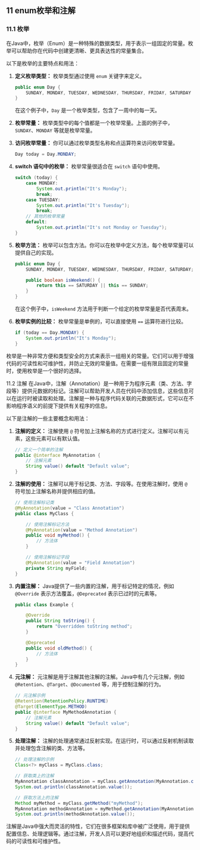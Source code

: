## 11 enum枚举和注解
### 11.1 枚举
在Java中，枚举（Enum）是一种特殊的数据类型，用于表示一组固定的常量。枚举可以帮助你在代码中创建更清晰、更具表达性的常量集合。

以下是枚举的主要特点和用法：

1. **定义枚举类型：** 枚举类型通过使用 `enum` 关键字来定义。

    ```java
    public enum Day {
        SUNDAY, MONDAY, TUESDAY, WEDNESDAY, THURSDAY, FRIDAY, SATURDAY
    }
    ```

    在这个例子中，`Day` 是一个枚举类型，包含了一周中的每一天。

2. **枚举常量：** 枚举类型中的每个值都是一个枚举常量。上面的例子中，`SUNDAY`、`MONDAY` 等就是枚举常量。

3. **访问枚举常量：** 你可以通过枚举类型名称和点运算符来访问枚举常量。

    ```java
    Day today = Day.MONDAY;
    ```

4. **switch 语句中的枚举：** 枚举常量很适合在 `switch` 语句中使用。

    ```java
    switch (today) {
        case MONDAY:
            System.out.println("It's Monday");
            break;
        case TUESDAY:
            System.out.println("It's Tuesday");
            break;
        // 其他的枚举常量
        default:
            System.out.println("It's not Monday or Tuesday");
    }
    ```

5. **枚举方法：** 枚举可以包含方法。你可以在枚举中定义方法，每个枚举常量可以提供自己的实现。

    ```java
    public enum Day {
        SUNDAY, MONDAY, TUESDAY, WEDNESDAY, THURSDAY, FRIDAY, SATURDAY;

        public boolean isWeekend() {
            return this == SATURDAY || this == SUNDAY;
        }
    }
    ```

    在这个例子中，`isWeekend` 方法用于判断一个给定的枚举常量是否代表周末。

6. **枚举实例的比较：** 枚举常量是单例的，可以直接使用 `==` 运算符进行比较。

    ```java
    if (today == Day.MONDAY) {
        System.out.println("It's Monday");
    }
    ```

枚举是一种非常方便和类型安全的方式来表示一组相关的常量。它们可以用于增强代码的可读性和可维护性，并防止无效的常量值。在需要一组有限且固定的常量时，使用枚举是一个很好的选择。

11.2 注解 
在Java中，注解（Annotation）是一种用于为程序元素（类、方法、字段等）提供元数据的标记。注解可以帮助开发人员在代码中添加信息，这些信息可以在运行时被读取和处理。注解是一种与程序代码关联的元数据形式，它可以在不影响程序语义的前提下提供有关程序的信息。

以下是注解的一些主要概念和用法：

1. **注解的定义：** 注解使用 `@` 符号加上注解名称的方式进行定义。注解可以有元素，这些元素可以有默认值。

    ```java
    // 定义一个简单的注解
    public @interface MyAnnotation {
        // 注解元素
        String value() default "Default value";
    }
    ```

2. **注解的使用：** 注解可以用于标记类、方法、字段等。在使用注解时，使用 `@` 符号加上注解名称并提供相应的值。

    ```java
    // 使用注解标记类
    @MyAnnotation(value = "Class Annotation")
    public class MyClass {

        // 使用注解标记方法
        @MyAnnotation(value = "Method Annotation")
        public void myMethod() {
            // 方法体
        }

        // 使用注解标记字段
        @MyAnnotation(value = "Field Annotation")
        private String myField;
    }
    ```

3. **内置注解：** Java提供了一些内置的注解，用于标记特定的情况，例如 `@Override` 表示方法覆盖，`@Deprecated` 表示已过时的元素等。

    ```java
    public class Example {

        @Override
        public String toString() {
            return "Overridden toString method";
        }

        @Deprecated
        public void oldMethod() {
            // 方法体
        }
    }
    ```

4. **元注解：** 元注解是用于注解其他注解的注解。Java中有几个元注解，例如 `@Retention`、`@Target`、`@Documented` 等，用于控制注解的行为。

    ```java
    // 元注解示例
    @Retention(RetentionPolicy.RUNTIME)
    @Target(ElementType.METHOD)
    public @interface MyMethodAnnotation {
        // 注解元素
        String value() default "Default value";
    }
    ```

5. **处理注解：** 注解的处理通常通过反射实现。在运行时，可以通过反射机制读取并处理包含注解的类、方法等。

    ```java
    // 处理注解的示例
    Class<?> myClass = MyClass.class;

    // 获取类上的注解
    MyAnnotation classAnnotation = myClass.getAnnotation(MyAnnotation.class);
    System.out.println(classAnnotation.value());

    // 获取方法上的注解
    Method myMethod = myClass.getMethod("myMethod");
    MyAnnotation methodAnnotation = myMethod.getAnnotation(MyAnnotation.class);
    System.out.println(methodAnnotation.value());
    ```

注解是Java中强大而灵活的特性，它们在很多框架和库中被广泛使用，用于提供配置信息、处理逻辑等。通过注解，开发人员可以更好地组织和描述代码，提高代码的可读性和可维护性。

